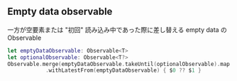 ## Empty data observable

一方が空要素または "初回" 読み込み中であった際に差し替える empty data のObservable

```swift
let emptyDataObservable: Observable<T>
let optionalObservable: Observable<T?>
Observable.merge(emptyDataObservable.takeUntil(optionalObservable).map { Optional($0) }, optionalObservable)
            .withLatestFrom(emptyDataObservable) { $0 ?? $1 }
```
